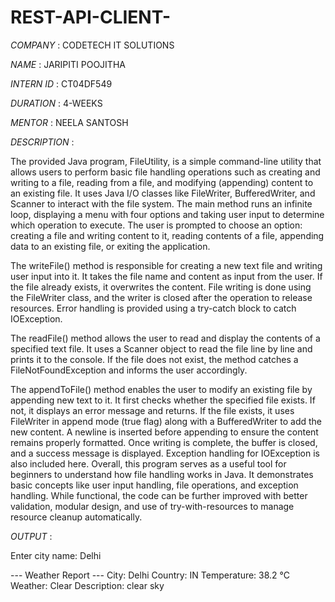 # REST-API-CLIENT-

*COMPANY* : CODETECH IT SOLUTIONS

*NAME* : JARIPITI POOJITHA

*INTERN ID* : CT04DF549

*DURATION* : 4-WEEKS

*MENTOR* : NEELA SANTOSH

*DESCRIPTION* :

The provided Java program, FileUtility, is a simple command-line utility that allows users to perform basic file handling operations such as creating and writing to a file, reading from a file, and modifying (appending) content to an existing file. It uses Java I/O classes like FileWriter, BufferedWriter, and Scanner to interact with the file system. The main method runs an infinite loop, displaying a menu with four options and taking user input to determine which operation to execute. The user is prompted to choose an option: creating a file and writing content to it, reading contents of a file, appending data to an existing file, or exiting the application.

The writeFile() method is responsible for creating a new text file and writing user input into it. It takes the file name and content as input from the user. If the file already exists, it overwrites the content. File writing is done using the FileWriter class, and the writer is closed after the operation to release resources. Error handling is provided using a try-catch block to catch IOException.

The readFile() method allows the user to read and display the contents of a specified text file. It uses a Scanner object to read the file line by line and prints it to the console. If the file does not exist, the method catches a FileNotFoundException and informs the user accordingly.

The appendToFile() method enables the user to modify an existing file by appending new text to it. It first checks whether the specified file exists. If not, it displays an error message and returns. If the file exists, it uses FileWriter in append mode (true flag) along with a BufferedWriter to add the new content. A newline is inserted before appending to ensure the content remains properly formatted. Once writing is complete, the buffer is closed, and a success message is displayed. Exception handling for IOException is also included here.
Overall, this program serves as a useful tool for beginners to understand how file handling works in Java. It demonstrates basic concepts like user input handling, file operations, and exception handling. While functional, the code can be further improved with better validation, modular design, and use of try-with-resources to manage resource cleanup automatically.

*OUTPUT* :

Enter city name: Delhi

--- Weather Report ---
City: Delhi
Country: IN
Temperature: 38.2 °C
Weather: Clear
Description: clear sky

